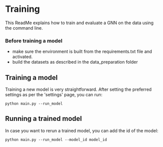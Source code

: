 Training
========

This ReadMe explains how to train and evaluate a GNN on the data using the command line.

### Before training a model

* make sure the environment is built from the requirements.txt file and activated.
* build the datasets as described in the data_preparation folder

## Training a model

Training a new model is very straightforward. After setting the preferred settings as per the 'settings' page, you can
run:

```commandline
python main.py --run_model
```

## Running a trained model

In case you want to rerun a trained model, you can add the id of the model:

```commandline
python main.py --run_model --model_id model_id
```
